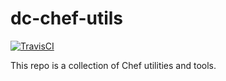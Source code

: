 # dc-chef-utils

[![TravisCI](https://api.travis-ci.org/davide125/dc-chef-utils.svg)](https://travis-ci.org/davide125/dc-chef-utils)

This repo is a collection of Chef utilities and tools.
